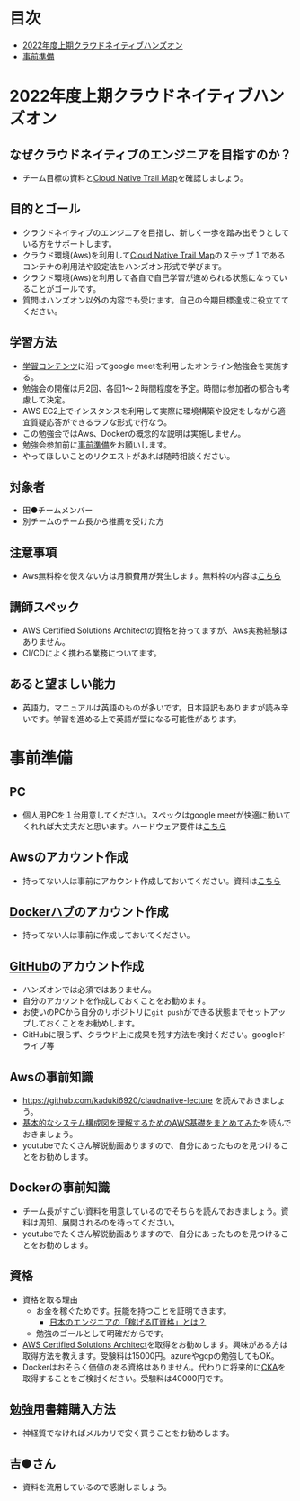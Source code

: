 # 目次
- [2022年度上期クラウドネイティブハンズオン](#2022年度上期クラウドネイティブハンズオン)
- [事前準備](#事前準備)

# 2022年度上期クラウドネイティブハンズオン
## なぜクラウドネイティブのエンジニアを目指すのか？
- チーム目標の資料と[Cloud Native Trail Map](https://thinkit.co.jp/article/18243)を確認しましょう。


## 目的とゴール
- クラウドネイティブのエンジニアを目指し、新しく一歩を踏み出そうとしている方をサポートします。
- クラウド環境(Aws)を利用して[Cloud Native Trail Map](https://thinkit.co.jp/article/18243)のステップ１であるコンテナの利用法や設定法をハンズオン形式で学びます。
- クラウド環境(Aws)を利用して各自で自己学習が進められる状態になっていることがゴールです。
- 質問はハンズオン以外の内容でも受けます。自己の今期目標達成に役立ててください。

## 学習方法
- [学習コンテンツ](https://github.com/tmoritoki0227/cloudnative-hands-on/blob/main/study-contents.md)に沿ってgoogle meetを利用したオンライン勉強会を実施する。
- 勉強会の開催は月2回、各回1〜２時間程度を予定。時間は参加者の都合も考慮して決定。
- AWS EC2上でインスタンスを利用して実際に環境構築や設定をしながら適宜質疑応答ができるラフな形式で行なう。
- この勉強会ではAws、Dockerの概念的な説明は実施しません。
- 勉強会参加前に[事前準備](#事前準備)をお願いします。
- やってほしいことのリクエストがあれば随時相談ください。

## 対象者
- 田●チームメンバー
- 別チームのチーム長から推薦を受けた方

## 注意事項
- Aws無料枠を使えない方は月額費用が発生します。無料枠の内容は[こちら](https://aws.amazon.com/jp/free/?all-free-tier.sort-by=item.additionalFields.SortRank&all-free-tier.sort-order=asc&awsf.Free%20Tier%20Types=*all&awsf.Free%20Tier%20Categories=*all)

## 講師スペック
- AWS Certified Solutions Architectの資格を持ってますが、Aws実務経験はありません。
- CI/CDによく携わる業務についてます。

## あると望ましい能力
- 英語力。マニュアルは英語のものが多いです。日本語訳もありますが読み辛いです。学習を進める上で英語が壁になる可能性があります。

# 事前準備
## PC
- 個人用PCを１台用意してください。スペックはgoogle meetが快適に動いてくれれば大丈夫だと思います。ハードウェア要件は[こちら](https://support.google.com/meet/answer/7317473?hl=ja#zippy=%2C%E6%8E%A8%E5%A5%A8%E3%83%8F%E3%83%BC%E3%83%89%E3%82%A6%E3%82%A7%E3%82%A2)

## Awsのアカウント作成
- 持ってない人は事前にアカウント作成しておいてください。資料は[こちら](https://github.com/kichiram/aws)

## [Dockerハブ](https://hub.docker.com/)のアカウント作成
- 持ってない人は事前に作成しておいてください。

## [GitHub](https://github.com/)のアカウント作成
- ハンズオンでは必須ではありません。
- 自分のアカウントを作成しておくことをお勧めます。
- お使いのPCから自分のリポジトリに`git push`ができる状態までセットアップしておくことをお勧めします。
- GitHubに限らず、クラウド上に成果を残す方法を検討ください。googleドライブ等

## Awsの事前知識
- https://github.com/kaduki6920/claudnative-lecture を読んでおきましょう。
- [基本的なシステム構成図を理解するためのAWS基礎をまとめてみた](https://qiita.com/g_ayushi/items/0e0f34d19813b8fdc2b8)を読んでおきましょう。
- youtubeでたくさん解説動画ありますので、自分にあったものを見つけることをお勧めします。

## Dockerの事前知識
- チーム長がすごい資料を用意しているのでそちらを読んでおきましょう。資料は周知、展開されるのを待ってください。
- youtubeでたくさん解説動画ありますので、自分にあったものを見つけることをお勧めします。

## 資格
- 資格を取る理由
  - お金を稼ぐためです。技能を持つことを証明できます。
    - [日本のエンジニアの「稼げるIT資格」とは？](https://www.korekara-freelance.com/paying-certifications/1816/)
  - 勉強のゴールとして明確だからです。 
- [AWS Certified Solutions Architect](https://aws.amazon.com/jp/certification/certified-solutions-architect-associate/)を取得をお勧めします。興味がある方は取得方法を教えます。受験料は15000円。azureやgcpの勉強してもOK。
- Dockerはおそらく価値のある資格はありません。代わりに将来的に[CKA](https://training.linuxfoundation.org/ja/certification/certified-kubernetes-administrator-cka/)を取得することをご検討ください。受験料は40000円です。

## 勉強用書籍購入方法
- 神経質でなければメルカリで安く買うことをお勧めします。

## 吉●さん
- 資料を流用しているので感謝しましょう。
